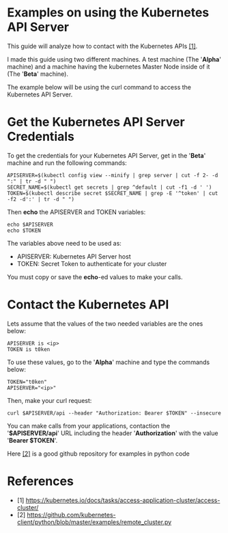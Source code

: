 # Examples on using the Kubernetes API Server
This guide will analyze how to contact with the Kubernetes APIs [[1]](https://github.com/DIASTEMA-UPRC/kubernetes/blob/main/kubernetes-apis/use-k8s-apis.md#references).

I made this guide using two different machines. A test machine (The '**Alpha**' machine) and a machine having the kubernetes Master Node inside of it (The '**Beta**' machine).

The example below will be using the curl command to access the Kubernetes API Server.

# Get the Kubernetes API Server Credentials
To get the credentials for your Kubernetes API Server, get in the '**Beta**' machine and run the following commands:
```
APISERVER=$(kubectl config view --minify | grep server | cut -f 2- -d ":" | tr -d " ")
SECRET_NAME=$(kubectl get secrets | grep ^default | cut -f1 -d ' ')
TOKEN=$(kubectl describe secret $SECRET_NAME | grep -E '^token' | cut -f2 -d':' | tr -d " ")
```
Then **echo** the APISERVER and TOKEN variables:
```
echo $APISERVER
echo $TOKEN
```
The variables above need to be used as:
- APISERVER: Kubernetes API Server host
- TOKEN: Secret Token to authenticate for your cluster

You must copy or save the **echo**-ed values to make your calls.

# Contact the Kubernetes API
Lets assume that the values of the two needed variables are the ones below:
```
APISERVER is <ip>
TOKEN is t0ken
```
To use these values, go to the '**Alpha**' machine and type the commands below:
```
TOKEN="t0ken"
APISERVER="<ip>"
```
Then, make your curl request:
```
curl $APISERVER/api --header "Authorization: Bearer $TOKEN" --insecure
```

You can make calls from your applications, contaction the '**$APISERVER/api**' URL including the header '**Authorization**' with the value '**Bearer $TOKEN**'.

Here [[2]](https://github.com/DIASTEMA-UPRC/kubernetes/blob/main/kubernetes-apis/use-k8s-apis.md#references) is a good github repository for examples in python code

# References

- [1] https://kubernetes.io/docs/tasks/access-application-cluster/access-cluster/
- [2] https://github.com/kubernetes-client/python/blob/master/examples/remote_cluster.py

